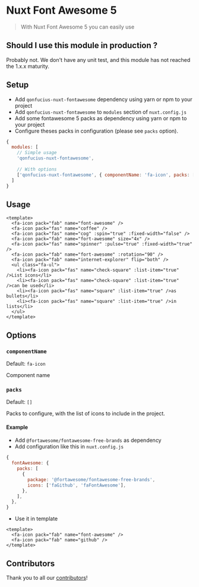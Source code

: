 # Nuxt Font Awesome 5

> With Nuxt Font Awesome 5 you can easily use 

## Should I use this module in production ?

Probably not. We don't have any unit test, and this module has not reached the 1.x.x maturity.

## Setup
- Add `qonfucius-nuxt-fontawesome` dependency using yarn or npm to your project
- Add `qonfucius-nuxt-fontawesome` to `modules` section of `nuxt.config.js`
- Add some fontawesome 5 packs as dependency using yarn or npm to your project
- Configure theses packs in configuration (please see `packs` option).
```js
{
  modules: [
    // Simple usage
    'qonfucius-nuxt-fontawesome',
    
    // With options
    ['qonfucius-nuxt-fontawesome', { componentName: 'fa-icon', packs: [] }],
  ]
}
````

## Usage
```vue
<template>
  <fa-icon pack="fab" name="font-awesome" />
  <fa-icon pack="fas" name="coffee" />
  <fa-icon pack="fas" name="cog" :spin="true" :fixed-width="false" />
  <fa-icon pack="fab" name="fort-awesome" size="4x" />
  <fa-icon pack="fas" name="spinner" :pulse="true" :fixed-width="true" />
  <fa-icon pack="fab" name="fort-awesome" :rotation="90" />
  <fa-icon pack="fab" name="internet-explorer" flip="both" />
  <ul class="fa-ul">
    <li><fa-icon pack="fas" name="check-square" :list-item="true" />List icons</li>
    <li><fa-icon pack="fas" name="check-square" :list-item="true" />can be used</li>
    <li><fa-icon pack="fas" name="square" :list-item="true" />as bullets</li>
    <li><fa-icon pack="fas" name="square" :list-item="true" />in lists</li>
  </ul>
</template>
```

## Options

### `componentName`
Default: `fa-icon`

Component name

### `packs`
Default: `[]`

Packs to configure, with the list of icons to include in the project.

#### Example

- Add `@fortawesome/fontawesome-free-brands` as dependency
- Add configuration like this in `nuxt.config.js`
```js
{
  fontAwesome: {
    packs: [
      {
        package: '@fortawesome/fontawesome-free-brands',
        icons: ['faGithub', 'faFontAwesome'],
      },
    ],
  },
}
```
- Use it in template
```vue
<template>
  <fa-icon pack="fab" name="font-awesome" />
  <fa-icon pack="fab" name="github" />
</template>
```

## Contributors

Thank you to all our [contributors](https://github.com/Qonfucius/nuxt-fontawesome/graphs/contributors)!